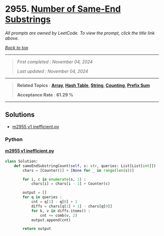 # 2955. [Number of Same-End Substrings](<https://leetcode.com/problems/number-of-same-end-substrings>)

*All prompts are owned by LeetCode. To view the prompt, click the title link above.*

*[Back to top](<../README.md>)*

------

> *First completed : November 04, 2024*
>
> *Last updated : November 04, 2024*

------

> **Related Topics** : **[Array](<by_topic/Array.md>), [Hash Table](<by_topic/Hash Table.md>), [String](<by_topic/String.md>), [Counting](<by_topic/Counting.md>), [Prefix Sum](<by_topic/Prefix Sum.md>)**
>
> **Acceptance Rate** : **61.29 %**

------

## Solutions

- [m2955 v1 inefficient.py](<../my-submissions/m2955 v1 inefficient.py>)
### Python
#### [m2955 v1 inefficient.py](<../my-submissions/m2955 v1 inefficient.py>)
```Python
class Solution:
    def sameEndSubstringCount(self, s: str, queries: List[List[int]]) -> List[int]:
        chars = [Counter()] + [None for _ in range(len(s))]

        for i, c in enumerate(s, 1) :
            chars[i] = chars[i - 1] + Counter(c)

        output = []
        for q in queries :
            cnt = q[1] - q[0] + 1
            diffs = chars[q[1] + 1] - chars[q[0]]
            for k, v in diffs.items() :
                cnt += comb(v, 2)
            output.append(cnt)

        return output

```

